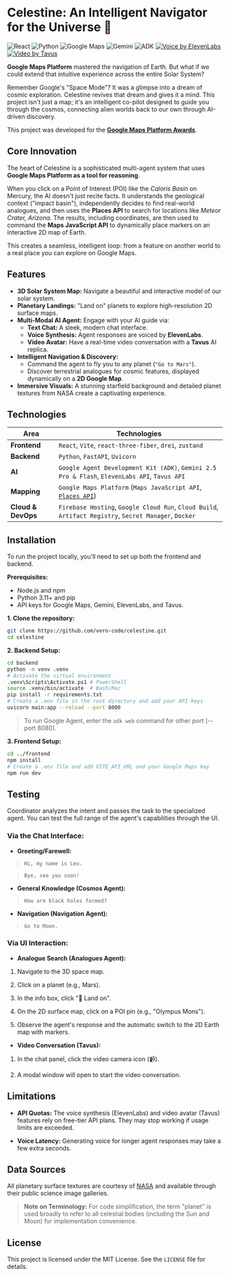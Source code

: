 # Celestine: An Intelligent Navigator for the Universe 🚀 

![React](https://img.shields.io/badge/frontend-React-61DAFB?logo=react&logoColor=white) ![Python](https://img.shields.io/badge/backend-Python-3776AB?logo=python&logoColor=white) ![Google Maps](https://img.shields.io/badge/API-Google%20Maps%20Platform-4285F4?logo=googlemaps&logoColor=white) ![Gemini](https://img.shields.io/badge/AI-Gemini%202.5-673AB7?logo=google&logoColor=white) ![ADK](https://img.shields.io/badge/Agent%20Kit-ADK-34A853?logo=googlecloud&logoColor=white) [![Voice by ElevenLabs](https://img.shields.io/badge/Voice%20by-ElevenLabs-yellow?logo=elevenlabs&logoColor=black)](https://www.elevenlabs.io/) [![Video by Tavus](https://img.shields.io/badge/Video%20by-Tavus-purple?logo=tavus&logoColor=white)](https://www.tavus.io/)

**Google Maps Platform** mastered the navigation of Earth. But what if we could extend that intuitive experience across the entire Solar System? 

Remember Google's "Space Mode"? It was a glimpse into a dream of cosmic exploration. Celestine revives that dream and gives it a mind. This project isn't just a map; it's an intelligent co-pilot designed to guide you through the cosmos, connecting alien worlds back to our own through AI-driven discovery. 

This project was developed for the **[Google Maps Platform Awards](https://devpost.com/software/celestine-rg16km)**.

## Core Innovation

The heart of Celestine is a sophisticated multi-agent system that uses **Google Maps Platform as a tool for reasoning**. 

When you click on a Point of Interest (POI) like the *Caloris Basin* on Mercury, the AI doesn't just recite facts. It understands the geological context ("impact basin"), independently decides to find real-world analogues, and then uses the **Places API** to search for locations like *Meteor Crater, Arizona*. The results, including coordinates, are then used to command the **Maps JavaScript API** to dynamically place markers on an interactive 2D map of Earth. 

This creates a seamless, intelligent loop: from a feature on another world to a real place you can explore on Google Maps. 
  
## Features

- **3D Solar System Map:** Navigate a beautiful and interactive model of our solar system. 
- **Planetary Landings:** "Land on" planets to explore high-resolution 2D surface maps. 
- **Multi-Modal AI Agent:** Engage with your AI guide via: 
	- **Text Chat:** A sleek, modern chat interface. 
	- **Voice Synthesis:** Agent responses are voiced by **ElevenLabs**. 
	- **Video Avatar:** Have a real-time video conversation with a **Tavus** AI replica. 
- **Intelligent Navigation & Discovery:** 
	- Command the agent to fly you to any planet (`"Go to Mars"`). 
	- Discover terrestrial analogues for cosmic features, displayed dynamically on a **2D Google Map**. 
- **Immersive Visuals:** A stunning starfield background and detailed planet textures from NASA create a captivating experience.

## Technologies

| Area | Technologies |
|--|--|
| **Frontend** | `React`, `Vite`, `react-three-fiber`, `drei`, `zustand` |
| **Backend** | `Python`, `FastAPI`, `Uvicorn` |
| **AI** | `Google Agent Development Kit (ADK)`, `Gemini 2.5 Pro & Flash`, `ElevenLabs API`, `Tavus API` |
|**Mapping** | `Google Maps Platform` (`Maps JavaScript API`, [`Places API`](https://developers.google.com/maps/documentation/places/web-service)) |
| **Cloud & DevOps** | `Firebase Hosting`, `Google Cloud Run`, `Cloud Build`, `Artifact Registry`, `Secret Manager`, `Docker` |

## Installation

To run the project locally, you'll need to set up both the frontend and backend.

**Prerequisites:** 
- Node.js and npm 
- Python 3.11+ and pip 
- API keys for Google Maps, Gemini, ElevenLabs, and Tavus.

**1. Clone the repository:** 
```bash
git clone https://github.com/vero-code/celestine.git 
cd celestine
```

**2. Backend Setup:**

```bash
cd backend
python -m venv .venv
# Activate the virtual environment
.venv\Scripts\Activate.ps1 # PowerShell
source .venv/bin/activate  # Bash/Mac
pip install -r requirements.txt
# Create a .env file in the root directory and add your API keys
uvicorn main:app --reload --port 8000  
```

> To run Google Agent, enter the `adk web` command for other port (--port 8080).  

**3. Frontend Setup:**

```bash
cd ../frontend
npm install
# Create a .env file and add VITE_API_URL and your Google Maps key
npm run dev
```

## Testing

Coordinator analyzes the intent and passes the task to the specialized agent.
You can test the full range of the agent's capabilities through the UI.  

### **Via the Chat Interface:**

- **Greeting/Farewell:**

>  `Hi, my name is Leo.`

>  `Bye, see you soon!`

- **General Knowledge (Cosmos Agent):**

>  `How are black holes formed?`

- **Navigation (Navigation Agent):**

>  `Go to Moon.`

### **Via UI Interaction:**

- **Analogue Search (Analogues Agent):**

1. Navigate to the 3D space map.

2. Click on a planet (e.g., Mars).

3. In the info box, click "🚀 Land on".

4. On the 2D surface map, click on a POI pin (e.g., "Olympus Mons").

5. Observe the agent's response and the automatic switch to the 2D Earth map with markers.

- **Video Conversation (Tavus):**

1. In the chat panel, click the video camera icon (📹).

2. A modal window will open to start the video conversation.

## Limitations

- **API Quotas:** The voice synthesis (ElevenLabs) and video avatar (Tavus) features rely on free-tier API plans. They may stop working if usage limits are exceeded.

- **Voice Latency:** Generating voice for longer agent responses may take a few extra seconds.

## Data Sources

All planetary surface textures are courtesy of [NASA](https://science.nasa.gov) and available through their public science image galleries.  

>  **Note on Terminology:** For code simplification, the term "planet" is used broadly to refer to all celestial bodies (including the Sun and Moon) for implementation convenience.

## License
  
This project is licensed under the MIT License. See the `LICENSE` file for details.